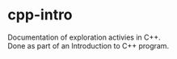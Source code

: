 # cpp-intro
Documentation of exploration activies in C++. <br>
Done as part of an Introduction to C++ program.

